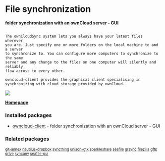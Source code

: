 # File synchronization

__folder synchronization with an ownCloud server - GUI__

```

The ownCloudSync system lets you always have your latest files wherever
you are. Just specify one or more folders on the local machine to and a server
to synchronize to. You can configure more computers to synchronize to the same
server and any change to the files on one computer will silently and reliably
flow across to every other.

owncloud-client provides the graphical client specialising in
synchronizing with cloud storage provided by ownCloud.

```

![](https://screenshots.debian.net/thumbnail/owncloud-client/)


 **[Homepage](http://owncloud.org/sync-clients/)**

### Installed packages

* [owncloud-client](https://packages.debian.org/jessie/owncloud-client) - folder synchronization with an ownCloud server - GUI

### Related packages

<sub> [git-annex](https://packages.debian.org/jessie/git-annex) [nautilus-dropbox](https://packages.debian.org/jessie/nautilus-dropbox) [syncthing](https://packages.debian.org/jessie/syncthing) [unison-gtk](https://packages.debian.org/jessie/unison-gtk) [sparkleshare](https://packages.debian.org/jessie/sparkleshare) [seafile](https://packages.debian.org/jessie/seafile) [grsync](https://packages.debian.org/jessie/grsync) [filezilla](https://packages.debian.org/jessie/filezilla) [gftp](https://packages.debian.org/jessie/gftp) [grive](https://packages.debian.org/jessie/grive) [syncany](https://packages.debian.org/jessie/syncany) [seafile-gui](https://packages.debian.org/jessie/seafile-gui)  </sub>

